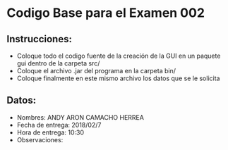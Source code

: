 # Codigo Base para el Examen 002
## Instrucciones:
- Coloque todo el codigo fuente de la creación de la GUI en un paquete gui dentro de la carpeta src/
- Coloque el archivo .jar del programa en la carpeta bin/
- Coloque finalmente en este mismo archivo los datos que se le solicita

## Datos:
- Nombres:  ANDY ARON CAMACHO HERREA
- Fecha de entrega: 2018/02/7
- Hora de entrega:  10:30
- Observaciones: 


